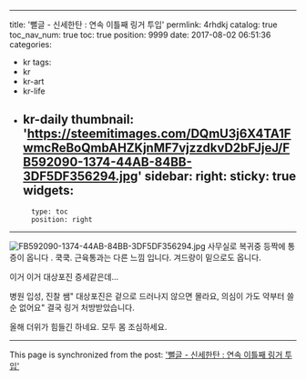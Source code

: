 
---
title: '뻘글 - 신세한탄 : 연속 이틀째 링거 투입'
permlink: 4rhdkj
catalog: true
toc_nav_num: true
toc: true
position: 9999
date: 2017-08-02 06:51:36
categories:
- kr
tags:
- kr
- kr-art
- kr-life
- kr-daily
thumbnail: 'https://steemitimages.com/DQmU3j6X4TA1FwmcReBoQmbAHZKjnMF7vjzzdkvD2bFJjeJ/FB592090-1374-44AB-84BB-3DF5DF356294.jpg'
sidebar:
    right:
        sticky: true
widgets:
    -
        type: toc
        position: right
---


![FB592090-1374-44AB-84BB-3DF5DF356294.jpg](https://steemitimages.com/DQmU3j6X4TA1FwmcReBoQmbAHZKjnMF7vjzzdkvD2bFJjeJ/FB592090-1374-44AB-84BB-3DF5DF356294.jpg)
사무실로 복귀중 등짝에 통증이 옵니다 . 쿡쿡. 
근육통과는 다른 느낌 입니다.   겨드랑이 밑으로도 옵니다.  

이거 이거 대상포진 증세같은데...  

병원 입성, 진찰 쌤" 대상포진은 겉으로 드러나지 않으면 몰라요, 의심이 가도 약부터 쓸순 없어요" 
결국 링거 처방받았습니다.  

올해 더위가 힘들긴 하네요.  모두 몸 조심하세요.

- - -

This page is synchronized from the post: ['뻘글 - 신세한탄 : 연속 이틀째 링거 투입'](https://steemit.com/@kingbit/4rhdkj)
